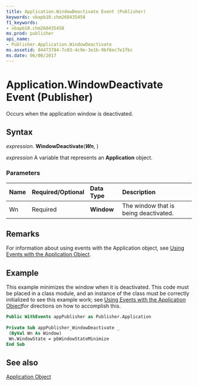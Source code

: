 ```yaml
---
title: Application.WindowDeactivate Event (Publisher)
keywords: vbapb10.chm268435458
f1_keywords:
- vbapb10.chm268435458
ms.prod: publisher
api_name:
- Publisher.Application.WindowDeactivate
ms.assetid: 84473784-7c03-4c9e-3e1b-9bf6ec7e1fbc
ms.date: 06/08/2017
---
```



# Application.WindowDeactivate Event (Publisher)

Occurs when the application window is deactivated.


## Syntax

 _expression_. **WindowDeactivate**(**_Wn_**, )

 _expression_ A variable that represents an  **Application** object.


### Parameters



|**Name**|**Required/Optional**|**Data Type**|**Description**|
|:-----|:-----|:-----|:-----|
|Wn|Required| **Window**|The window that is being deactivated.|

## Remarks

For information about using events with the Application object, see  [Using Events with the Application Object](../publisher/Concepts/using-events-with-the-application-object-publisher.md).


## Example

This example minimizes the window when it is deactivated. This code must be placed in a class module, and an instance of the class must be correctly initialized to see this example work; see  [Using Events with the Application Object](../publisher/Concepts/using-events-with-the-application-object-publisher.md)for directions on how to accomplish this.


```vb
Public WithEvents appPublisher as Publisher.Application 
 
Private Sub appPublisher_WindowDeactivate _ 
 (ByVal Wn As Window) 
 Wn.WindowState = pbWindowStateMinimize 
End Sub
```


## See also


 [Application Object](Publisher.Application.md)

